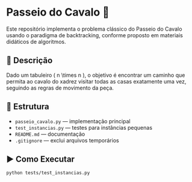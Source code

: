 # Passeio do Cavalo 🐴

Este repositório implementa o problema clássico do Passeio do Cavalo usando o paradigma de backtracking, conforme proposto em materiais didáticos de algoritmos.

## 📘 Descrição

Dado um tabuleiro \( n \times n \), o objetivo é encontrar um caminho que permita ao cavalo do xadrez visitar todas as casas exatamente uma vez, seguindo as regras de movimento da peça.

## 📁 Estrutura

- `passeio_cavalo.py` — implementação principal
- `test_instancias.py` — testes para instâncias pequenas
- `README.md` — documentação
- `.gitignore` — exclui arquivos temporários

## ▶️ Como Executar

```bash
python tests/test_instancias.py
